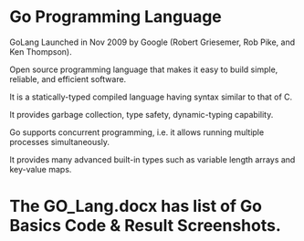 # Go Programming Language

GoLang Launched in Nov 2009 by Google (Robert Griesemer, Rob Pike, and Ken Thompson).

Open source programming language that makes it easy to build simple, reliable, and efficient software.

It is a statically-typed compiled language having syntax similar to that of C. 

It provides garbage collection, type safety, dynamic-typing capability.

Go supports concurrent programming, i.e. it allows running multiple processes simultaneously.

It provides many advanced built-in types such as variable length arrays and key-value maps.


# The GO_Lang.docx has list of Go Basics Code & Result Screenshots.
